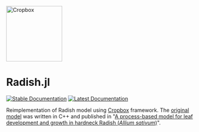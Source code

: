 <a href="https://github.com/cropbox/Cropbox.jl" target="_blank"><img src="docs/src/assets/logo.svg" alt="Cropbox" width="150"></a>

# Radish.jl

[![Stable Documentation](https://img.shields.io/badge/docs-stable-blue.svg)](https://cropbox.github.io/Radish.jl/stable/)
[![Latest Documentation](https://img.shields.io/badge/docs-dev-blue.svg)](https://cropbox.github.io/Radish.jl/dev/)

Reimplementation of Radish model using [Cropbox](https://github.com/cropbox/Cropbox.jl) framework. The [original model](https://github.com/uwkimlab/cropbox-Radish) was written in C++ and published in "[A process-based model for leaf development and growth in hardneck Radish (*Allium sativum*)](https://doi.org/10.1093/aob/mcz060)".

